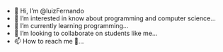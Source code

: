 - 👋 Hi, I’m @luizFernando
- 👀 I’m interested in know about programming and computer science...
- 🌱 I’m currently learning programming...
- 💞️ I’m looking to collaborate on students like me...
- 📫 How to reach me 👀...

<!---
lazyprogrammingstudent/lazyprogrammingstudent is a ✨ special ✨ repository because its `README.md` (this file) appears on your GitHub profile.
You can click the Preview link to take a look at your changes.
--->
